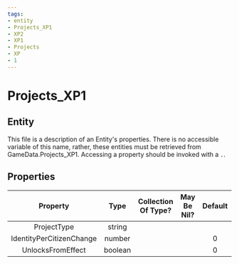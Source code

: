 ```yaml
---
tags:
- entity
- Projects_XP1
- XP2
- XP1
- Projects
- XP
- 1
---
```

# Projects_XP1
## Entity
This file is a description of an Entity's properties. There is no accessible variable of this name, rather, these entities must be retrieved from GameData.Projects_XP1. Accessing a property should be invoked with a `.`.
## Properties
|	Property	|	Type	|	Collection Of Type?	|	May Be Nil?	|	Default	|	References	|	Key	|	Notes	|
|	:-:	|	:-:	|	:-:	|	:-:	|	:-:	|	:-:	|	:-:	|	-:	|
|	ProjectType	|	string	|		|		|		|	[[Project]].ProjectType	|	✓	|	|
|	IdentityPerCitizenChange	|	number	|		|		|	0	|		|		|	|
|	UnlocksFromEffect	|	boolean	|		|		|	0	|		|		|	|
